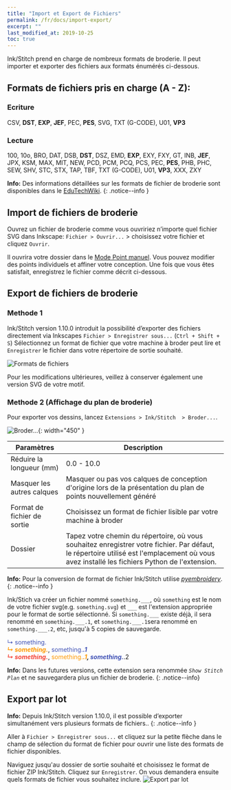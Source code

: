 ```yaml
---
title: "Import et Export de Fichiers"
permalink: /fr/docs/import-export/
excerpt: ""
last_modified_at: 2019-10-25
toc: true
---
```


Ink/Stitch prend en charge de nombreux formats de broderie. Il peut importer et exporter des fichiers aux formats énumérés ci-dessous.
## Formats de fichiers pris en charge (A - Z):

### Ecriture
CSV, **DST**, **EXP**, **JEF**, PEC, **PES**, SVG, TXT (G-CODE), U01, **VP3**

### Lecture
100, 10o, BRO, DAT, DSB, **DST**, DSZ, EMD, **EXP**, EXY, FXY, GT, INB, **JEF**, JPX, KSM, MAX, MIT, NEW, PCD, PCM, PCQ, PCS, PEC, **PES**, PHB, PHC, SEW, SHV, STC, STX, TAP, TBF, TXT (G-CODE), U01, **VP3**, XXX, ZXY

**Info:** Des informations détaillées sur les formats de fichier de broderie sont disponibles dans le [EduTechWiki](http://edutechwiki.unige.ch/en/Embroidery_format).
{: .notice--info }

## Import de fichiers de broderie

Ouvrez un fichier de broderie comme vous ouvririez n’importe quel fichier SVG dans Inkscape: `Fichier > Ouvrir...` > choisissez votre fichier et cliquez `Ouvrir`.

Il ouvrira votre dossier dans le [Mode Point manuel](/docs/stitches/stroke/#manual-stitch-mode). Vous pouvez modifier des points individuels et affiner votre conception. Une fois que vous êtes satisfait, enregistrez le fichier comme décrit ci-dessous.
## Export de fichiers de broderie

### Methode 1

Ink/Stitch version 1.10.0 introduit la possibilité d’exporter des fichiers directement via Inkscapes `Fichier > Enregistrer sous...` (`Ctrl + Shift + S`) 
Sélectionnez un format de fichier que votre machine à broder peut lire et `Enregistrer` le fichier dans votre répertoire de sortie souhaité.

![Formats de fichiers](/assets/images/docs/en/export-selection-field.jpg)

Pour les modifications ultérieures, veillez à conserver également une version SVG de votre motif.

### Methode 2 (Affichage du plan de broderie)
Pour exporter vos dessins, lancez `Extensions > Ink/Stitch  > Broder...`.

![Broder...](/assets/images/docs/en/embroider.jpg){: width="450" }

Paramètres|Description
---|---
Réduire la longueur (mm)|0.0 - 10.0
Masquer les autres calques|Masquer ou pas vos calques de conception d'origine lors de la présentation du plan de points nouvellement généré
Format de fichier de sortie|Choisissez un format de fichier lisible par votre machine à broder
Dossier|Tapez votre chemin du répertoire, où vous souhaitez enregistrer votre fichier. Par défaut, le répertoire utilisé est l'emplacement où vous avez installé les fichiers Python de l'extension.

**Info:** Pour la conversion de format de fichier Ink/Stitch utilise [*pyembroidery*](https://github.com/inkstitch/pyembroidery).
{: .notice--info }

Ink/Stich va créer un fichier nommé `something.___`, où `something` est le nom de votre fichier svg(e.g. `something.svg`) et `___` est l'extension appropriée pour le format de sortie sélectionné. Si `something.___` existe déjà, il sera renommé en `something.___.1`, et `something.___.1`sera renommé en `something.___.2`, etc, jusqu'à 5 copies de sauvegarde.

   <span style="color: #3f51b5;">↳ something.___</span><br />
   <span style="color: #ff9800;">↳ something.___</span>, <span style="color: #3f51b5;">something.___.1</span><br />
   <span style="color: #f44336;">↳ something.___</span>, <span style="color: #ff9800;">something.___.1</span>, <span style="color: #3f51b5;">something.___.2</span>

**Info:** Dans les futures versions, cette extension sera renommée *`Show Stitch Plan`* et ne sauvegardera plus un fichier de broderie.
{: .notice--info}

## Export par lot

**Info:** Depuis Ink/Stitch version 1.10.0, il est possible d’exporter simultanément vers plusieurs formats de fichiers..
{: .notice--info }

Aller à `Fichier > Enregistrer sous...` et cliquez sur la petite flèche dans le champ de sélection du format de fichier pour ouvrir une liste des formats de fichier disponibles.

Naviguez jusqu'au dossier de sortie souhaité et choisissez le format de fichier ZIP Ink/Stitch. Cliquez sur `Enregistrer`. On vous demandera ensuite quels formats de fichier vous souhaitez inclure.
![Export par lot](/assets/images/docs/en/export-batch.jpg)


